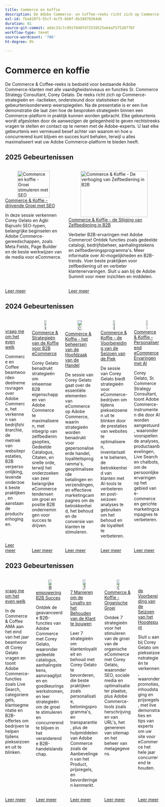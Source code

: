 ```yaml
---
title: Commerce en koffie
description: De Adobe Commerce- en Coffee-reeks richt zich op Commerce-strategieën en -tactieken, ondersteund door statistieken die het gebeurtenisonderwerp weerspiegelen.
exl-id: fba820f3-55cf-4cf5-bb0f-6b19870264db
duration: 81
source-git-commit: a6dc33c7c991f949fd72539525e64af57520778f
workflow-type: tm+mt
source-wordcount: '786'
ht-degree: 0%

---
```


# Commerce en koffie

De Commerce &amp; Coffee-reeks is bedoeld voor bestaande Adobe Commerce-klanten met alle vaardigheidsniveaus en functies Sr. Commerce Strategy Consultant, Corey Gelato. De reeks richt zich op Commerce-strategieën en -tactieken, ondersteund door statistieken die het gebeurtenisonderwerp weerspiegelen. Na de presentatie is er een live demonstratie die laat zien hoe de besproken strategieën binnen een Commerce-platform in praktijk kunnen worden gebracht. Elke gebeurtenis wordt afgesloten door de aanwezigen de gelegenheid te geven rechtstreeks vragen te stellen en contact op te nemen met de Adobe-experts. U laat elke gebeurtenis een vernieuwd besef achter van waarom en hoe u concurrerend kunt blijven en succes kunt behalen, terwijl u alles maximaliseert wat uw Adobe Commerce-platform te bieden heeft.


## 2025 Gebeurtenissen

<!-- CARDS
* 2025/seo-growth.md
* 2025/self-service-b2b.md
-->
<!-- START CARDS HTML - DO NOT MODIFY BY HAND -->
<div class="columns">
    <div class="column is-half-tablet is-half-desktop is-one-third-widescreen" aria-label="Commerce & Coffee - Driving Growth with SEO">
        <div class="card" style="height: 100%; display: flex; flex-direction: column; height: 100%;">
            <div class="card-image">
                <figure class="image x-is-16by9">
                    <a href="2025/seo-growth.md" title="Commerce en koffie - Groei stimuleren met SEO" target="_blank" rel="referrer">
                        <img class="is-bordered-r-small" src="https://video.tv.adobe.com/v/3459039/?format=jpeg&nocache=1749738512514" alt="Commerce en koffie - Groei stimuleren met SEO"
                             style="width: 100%; aspect-ratio: 16 / 9; object-fit: cover; overflow: hidden; display: block; margin: auto;">
                    </a>
                </figure>
            </div>
            <div class="card-content is-padded-small" style="display: flex; flex-direction: column; flex-grow: 1; justify-content: space-between;">
                <div class="top-card-content">
                    <p class="headline is-size-6 has-text-weight-bold">
                        <a href="2025/seo-growth.md" target="_blank" rel="referrer" title="Commerce en koffie - Groei stimuleren met SEO"> Commerce &amp; Koffie - drijvende Groei met SEO </a>
                    </p>
                    <p class="is-size-6">In deze sessie verkennen Corey Gelato en Agbi Bajrushi SEO-typen, belangrijke beginselen en Adobe Commerce-gereedschappen, zoals Meta Fields, Page Builder en de beste werkwijzen van de media voor eCommerce.</p>
                </div>
                <a href="2025/seo-growth.md" target="_blank" rel="referrer" class="spectrum-Button spectrum-Button--outline spectrum-Button--primary spectrum-Button--sizeM" style="align-self: flex-start; margin-top: 1rem;">
                    <span class="spectrum-Button-label has-no-wrap has-text-weight-bold"> Leer meer </span>
                </a>
            </div>
        </div>
    </div>
    <div class="column is-half-tablet is-half-desktop is-one-third-widescreen" aria-label="Commerce & Coffee - The Rise of Self-Service in B2B">
        <div class="card" style="height: 100%; display: flex; flex-direction: column; height: 100%;">
            <div class="card-image">
                <figure class="image x-is-16by9">
                    <a href="2025/self-service-b2b.md" title="Commerce &amp; Koffie - De verhoging van Zelfbediening in B2B" target="_blank" rel="referrer">
                        <img class="is-bordered-r-small" src="https://video.tv.adobe.com/v/3451619/?format=jpeg&nocache=1749738512499" alt="Commerce &amp; Koffie - De verhoging van Zelfbediening in B2B"
                             style="width: 100%; aspect-ratio: 16 / 9; object-fit: cover; overflow: hidden; display: block; margin: auto;">
                    </a>
                </figure>
            </div>
            <div class="card-content is-padded-small" style="display: flex; flex-direction: column; flex-grow: 1; justify-content: space-between;">
                <div class="top-card-content">
                    <p class="headline is-size-6 has-text-weight-bold">
                        <a href="2025/self-service-b2b.md" target="_blank" rel="referrer" title="Commerce &amp; Koffie - De verhoging van Zelfbediening in B2B"> Commerce &amp; Koffie - de Stijging van Zelfbediening in B2B </a>
                    </p>
                    <p class="is-size-6">Verbeter B2B-ervaringen met Adobe Commerce! Ontdek functies zoals gedeelde catalogi, bedrijfsbeheer, aanhalingstekens en zelfbedieningsprogramma's. Meer informatie over AI-mogelijkheden en B2B-trends. Voer beste praktijken voor zelfbediening uit en verbeter klantenervaringen. Sluit u aan bij de Adobe Summit voor meer inzichten en middelen.</p>
                </div>
                <a href="2025/self-service-b2b.md" target="_blank" rel="referrer" class="spectrum-Button spectrum-Button--outline spectrum-Button--primary spectrum-Button--sizeM" style="align-self: flex-start; margin-top: 1rem;">
                    <span class="spectrum-Button-label has-no-wrap has-text-weight-bold"> Leer meer </span>
                </a>
            </div>
        </div>
    </div>
</div>
<!-- END CARDS HTML - DO NOT MODIFY BY HAND -->

## 2024 Gebeurtenissen

<!-- CARDS
* 2024/ask-me-anything.md
* 2024/commerce-and-coffee-strategies-for-b2b-ecommerce.md
* 2024/ecommerce-essentials.md
* 2024/peak-season-prep.md
* 2024/personalize-ecommerce.md
-->
<!-- START CARDS HTML - DO NOT MODIFY BY HAND -->
<div class="columns">
    <div class="column is-half-tablet is-half-desktop is-one-third-widescreen" aria-label="Ask Me Anything">
        <div class="card" style="height: 100%; display: flex; flex-direction: column; height: 100%;">
            <div class="card-image">
                <figure class="image x-is-16by9">
                    <a href="2024/ask-me-anything.md" title="Mij vragen" target="_blank" rel="referrer">
                        <img class="is-bordered-r-small" src="https://video.tv.adobe.com/v/3437034/?format=jpeg&nocache=1749738513506" alt="Mij vragen"
                             style="width: 100%; aspect-ratio: 16 / 9; object-fit: cover; overflow: hidden; display: block; margin: auto;">
                    </a>
                </figure>
            </div>
            <div class="card-content is-padded-small" style="display: flex; flex-direction: column; flex-grow: 1; justify-content: space-between;">
                <div class="top-card-content">
                    <p class="headline is-size-6 has-text-weight-bold">
                        <a href="2024/ask-me-anything.md" target="_blank" rel="referrer" title="Mij vragen"> vraag me om het even welk </a>
                    </p>
                    <p class="is-size-6">Commerce en Coffee beantwoorden deelnemersvragen over Adobe Commerce, het verkennen van bedrijfshiërarchie, de metriek van websiteprestaties, B2B verpersoonlijking, levende onderzoek beste praktijken, en aanstaande productverhogingen.</p>
                </div>
                <a href="2024/ask-me-anything.md" target="_blank" rel="referrer" class="spectrum-Button spectrum-Button--outline spectrum-Button--primary spectrum-Button--sizeM" style="align-self: flex-start; margin-top: 1rem;">
                    <span class="spectrum-Button-label has-no-wrap has-text-weight-bold"> Leer meer </span>
                </a>
            </div>
        </div>
    </div>
    <div class="column is-half-tablet is-half-desktop is-one-third-widescreen" aria-label="Commerce & Coffee Strategies for B2B eCommerce">
        <div class="card" style="height: 100%; display: flex; flex-direction: column; height: 100%;">
            <div class="card-image">
                <figure class="image x-is-16by9">
                    <a href="2024/commerce-and-coffee-strategies-for-b2b-ecommerce.md" title="Commerce- en Coffee-strategieën voor eCommerce via B2B" target="_blank" rel="referrer">
                        <img class="is-bordered-r-small" src="https://video.tv.adobe.com/v/3432604/?format=jpeg&nocache=1749738513489" alt="Commerce- en Coffee-strategieën voor eCommerce via B2B"
                             style="width: 100%; aspect-ratio: 16 / 9; object-fit: cover; overflow: hidden; display: block; margin: auto;">
                    </a>
                </figure>
            </div>
            <div class="card-content is-padded-small" style="display: flex; flex-direction: column; flex-grow: 1; justify-content: space-between;">
                <div class="top-card-content">
                    <p class="headline is-size-6 has-text-weight-bold">
                        <a href="2024/commerce-and-coffee-strategies-for-b2b-ecommerce.md" target="_blank" rel="referrer" title="Commerce- en Coffee-strategieën voor eCommerce via B2B"> Commerce &amp; Strategieën van de Koffie voor B2B eCommerce </a>
                    </p>
                    <p class="is-size-6">Corey Gelato benadrukt strategieën om inheemse B2B eigenschappen van Adobe Commerce te maximaliseren, met inbegrip van zelfbedieningsopties, Gedeelde Catalogus, Citaten, en snelle orde, terwijl het onderzoeken van zeer belangrijke eCommerce tendensen om groei en positie B2B ondernemingen voor succes te drijven.</p>
                </div>
                <a href="2024/commerce-and-coffee-strategies-for-b2b-ecommerce.md" target="_blank" rel="referrer" class="spectrum-Button spectrum-Button--outline spectrum-Button--primary spectrum-Button--sizeM" style="align-self: flex-start; margin-top: 1rem;">
                    <span class="spectrum-Button-label has-no-wrap has-text-weight-bold"> Leer meer </span>
                </a>
            </div>
        </div>
    </div>
    <div class="column is-half-tablet is-half-desktop is-one-third-widescreen" aria-label="Commerce & Coffee - Mastering Ecommerce Essentials">
        <div class="card" style="height: 100%; display: flex; flex-direction: column; height: 100%;">
            <div class="card-image">
                <figure class="image x-is-16by9">
                    <a href="2024/ecommerce-essentials.md" title="Commerce &amp; koffie - Mastering Ecommerce Essentials" target="_blank" rel="referrer">
                        <img class="is-bordered-r-small" src="https://video.tv.adobe.com/v/3429437/?format=jpeg&nocache=1749738513520" alt="Commerce &amp; koffie - Mastering Ecommerce Essentials"
                             style="width: 100%; aspect-ratio: 16 / 9; object-fit: cover; overflow: hidden; display: block; margin: auto;">
                    </a>
                </figure>
            </div>
            <div class="card-content is-padded-small" style="display: flex; flex-direction: column; flex-grow: 1; justify-content: space-between;">
                <div class="top-card-content">
                    <p class="headline is-size-6 has-text-weight-bold">
                        <a href="2024/ecommerce-essentials.md" target="_blank" rel="referrer" title="Commerce &amp; koffie - Mastering Ecommerce Essentials"> Commerce &amp; Koffie - het beheersen van de Hoofdzaak van de Handel </a>
                    </p>
                    <p class="is-size-6">De sessie van Corey Gelato gaat over de essentiële elementen van eCommerce op Adobe Commerce, waarin strategieën worden benadrukt voor gepersonaliseerde handel, loyaliteitsprogramma's, geoptimaliseerde betalingen en verzendingen, en effectieve marketingcampagnes om de betrokkenheid, het behoud en de conversie van klanten te stimuleren.</p>
                </div>
                <a href="2024/ecommerce-essentials.md" target="_blank" rel="referrer" class="spectrum-Button spectrum-Button--outline spectrum-Button--primary spectrum-Button--sizeM" style="align-self: flex-start; margin-top: 1rem;">
                    <span class="spectrum-Button-label has-no-wrap has-text-weight-bold"> Leer meer </span>
                </a>
            </div>
        </div>
    </div>
    <div class="column is-half-tablet is-half-desktop is-one-third-widescreen" aria-label="Commerce & Coffee - Peak Season Preparation">
        <div class="card" style="height: 100%; display: flex; flex-direction: column; height: 100%;">
            <div class="card-image">
                <figure class="image x-is-16by9">
                    <a href="2024/peak-season-prep.md" title="Commerce en koffie - Voorbereiding van piekseizoen" target="_blank" rel="referrer">
                        <img class="is-bordered-r-small" src="https://video.tv.adobe.com/v/3434700/?format=jpeg&nocache=1749738513544" alt="Commerce en koffie - Voorbereiding van piekseizoen"
                             style="width: 100%; aspect-ratio: 16 / 9; object-fit: cover; overflow: hidden; display: block; margin: auto;">
                    </a>
                </figure>
            </div>
            <div class="card-content is-padded-small" style="display: flex; flex-direction: column; flex-grow: 1; justify-content: space-between;">
                <div class="top-card-content">
                    <p class="headline is-size-6 has-text-weight-bold">
                        <a href="2024/peak-season-prep.md" target="_blank" rel="referrer" title="Commerce en koffie - Voorbereiding van piekseizoen"> Commerce &amp; Koffie - de Voorbereiding van de Seizoen van de Piek </a>
                    </p>
                    <p class="is-size-6">De sessie van Corey Gelato biedt strategieën voor eCommerce-bedrijven om tijdens piekseizoenen uit te blinken door de prestaties van websites te optimaliseren, inventarisatie te beheren, de betrokkenheid van klanten met AI-tools te verbeteren en post-seizoen analyses te gebruiken om het behoud en de loyaliteit te verbeteren.</p>
                </div>
                <a href="2024/peak-season-prep.md" target="_blank" rel="referrer" class="spectrum-Button spectrum-Button--outline spectrum-Button--primary spectrum-Button--sizeM" style="align-self: flex-start; margin-top: 1rem;">
                    <span class="spectrum-Button-label has-no-wrap has-text-weight-bold"> Leer meer </span>
                </a>
            </div>
        </div>
    </div>
    <div class="column is-half-tablet is-half-desktop is-one-third-widescreen" aria-label="Commerce & Coffee - Personalizing eCommerce Experiences with AI">
        <div class="card" style="height: 100%; display: flex; flex-direction: column; height: 100%;">
            <div class="card-image">
                <figure class="image x-is-16by9">
                    <a href="2024/personalize-ecommerce.md" title="Commerce en koffie - Ervaringen op het gebied van e-commerce personaliseren met AI" target="_blank" rel="referrer">
                        <img class="is-bordered-r-small" src="https://video.tv.adobe.com/v/3427493/?format=jpeg&nocache=1749738513533" alt="Commerce en koffie - Ervaringen op het gebied van e-commerce personaliseren met AI"
                             style="width: 100%; aspect-ratio: 16 / 9; object-fit: cover; overflow: hidden; display: block; margin: auto;">
                    </a>
                </figure>
            </div>
            <div class="card-content is-padded-small" style="display: flex; flex-direction: column; flex-grow: 1; justify-content: space-between;">
                <div class="top-card-content">
                    <p class="headline is-size-6 has-text-weight-bold">
                        <a href="2024/personalize-ecommerce.md" target="_blank" rel="referrer" title="Commerce en koffie - Ervaringen op het gebied van e-commerce personaliseren met AI"> Commerce &amp; Koffie - Personaliserend eCommerce Ervaringen met AI </a>
                    </p>
                    <p class="is-size-6">Corey Gelato, Sr. Commerce Strategy Consultant, toont Adobe Commerce-instrumenten die door AI worden aangestuurd, waaronder voorspellende analyses, productaanbevelingen, Live Search en chatbots, om de persoonlijke ervaringen op het gebied van e-commerce en gerichte marketingcampagnes te verbeteren.</p>
                </div>
                <a href="2024/personalize-ecommerce.md" target="_blank" rel="referrer" class="spectrum-Button spectrum-Button--outline spectrum-Button--primary spectrum-Button--sizeM" style="align-self: flex-start; margin-top: 1rem;">
                    <span class="spectrum-Button-label has-no-wrap has-text-weight-bold"> Leer meer </span>
                </a>
            </div>
        </div>
    </div>
</div>
<!-- END CARDS HTML - DO NOT MODIFY BY HAND -->

## 2023 Gebeurtenissen

<!-- CARDS
* 2023/ask-me-anything.md
* 2023/b2b.md
* 2023/loyalty-retention.md
* 2023/organic-growth.md
* 2023/peak-season-prep.md
-->
<!-- START CARDS HTML - DO NOT MODIFY BY HAND -->
<div class="columns">
    <div class="column is-half-tablet is-half-desktop is-one-third-widescreen" aria-label="Ask Me Anything">
        <div class="card" style="height: 100%; display: flex; flex-direction: column; height: 100%;">
            <div class="card-image">
                <figure class="image x-is-16by9">
                    <a href="2023/ask-me-anything.md" title="Mij vragen" target="_blank" rel="referrer">
                        <img class="is-bordered-r-small" src="https://video.tv.adobe.com/v/3425651/?format=jpeg&nocache=1749738513895" alt="Mij vragen"
                             style="width: 100%; aspect-ratio: 16 / 9; object-fit: cover; overflow: hidden; display: block; margin: auto;">
                    </a>
                </figure>
            </div>
            <div class="card-content is-padded-small" style="display: flex; flex-direction: column; flex-grow: 1; justify-content: space-between;">
                <div class="top-card-content">
                    <p class="headline is-size-6 has-text-weight-bold">
                        <a href="2023/ask-me-anything.md" target="_blank" rel="referrer" title="Mij vragen"> vraag me om het even welk </a>
                    </p>
                    <p class="is-size-6">In de Commerce &amp; Coffee AMA aan het eind van het jaar beantwoordt Corey Gelato vragen en toont Adobe Commerce-functies zoals Live Search, categorieregels, klantsegmentatie en B2B-offertes om bedrijven te helpen tijdens piekseizoenen uit te blinken.</p>
                </div>
                <a href="2023/ask-me-anything.md" target="_blank" rel="referrer" class="spectrum-Button spectrum-Button--outline spectrum-Button--primary spectrum-Button--sizeM" style="align-self: flex-start; margin-top: 1rem;">
                    <span class="spectrum-Button-label has-no-wrap has-text-weight-bold"> Leer meer </span>
                </a>
            </div>
        </div>
    </div>
    <div class="column is-half-tablet is-half-desktop is-one-third-widescreen" aria-label="Empowering B2B Success">
        <div class="card" style="height: 100%; display: flex; flex-direction: column; height: 100%;">
            <div class="card-image">
                <figure class="image x-is-16by9">
                    <a href="2023/b2b.md" title="B2B-succes inschakelen" target="_blank" rel="referrer">
                        <img class="is-bordered-r-small" src="https://video.tv.adobe.com/v/3421687/?format=jpeg&nocache=1749738513923" alt="B2B-succes inschakelen"
                             style="width: 100%; aspect-ratio: 16 / 9; object-fit: cover; overflow: hidden; display: block; margin: auto;">
                    </a>
                </figure>
            </div>
            <div class="card-content is-padded-small" style="display: flex; flex-direction: column; flex-grow: 1; justify-content: space-between;">
                <div class="top-card-content">
                    <p class="headline is-size-6 has-text-weight-bold">
                        <a href="2023/b2b.md" target="_blank" rel="referrer" title="B2B-succes inschakelen"> empowering B2B Succes </a>
                    </p>
                    <p class="is-size-6">Ontdek de geavanceerde B2B-functies van Adobe Commerce met Corey Gelato, waaronder gedeelde catalogus, aanhalingstekens, aanvraaglijsten en goedkeuringswerkstromen, en leer strategieën om de groei te stimuleren en concurrerend te blijven in het veranderende B2B-handelslandschap.</p>
                </div>
                <a href="2023/b2b.md" target="_blank" rel="referrer" class="spectrum-Button spectrum-Button--outline spectrum-Button--primary spectrum-Button--sizeM" style="align-self: flex-start; margin-top: 1rem;">
                    <span class="spectrum-Button-label has-no-wrap has-text-weight-bold"> Leer meer </span>
                </a>
            </div>
        </div>
    </div>
    <div class="column is-half-tablet is-half-desktop is-one-third-widescreen" aria-label="7 Ways to Build Customer Loyalty and Retention">
        <div class="card" style="height: 100%; display: flex; flex-direction: column; height: 100%;">
            <div class="card-image">
                <figure class="image x-is-16by9">
                    <a href="2023/loyalty-retention.md" title="7 Manieren om klantenservice en -retentie te bouwen" target="_blank" rel="referrer">
                        <img class="is-bordered-r-small" src="https://video.tv.adobe.com/v/3419686/?format=jpeg&nocache=1749738513949" alt="7 Manieren om klantenservice en -retentie te bouwen"
                             style="width: 100%; aspect-ratio: 16 / 9; object-fit: cover; overflow: hidden; display: block; margin: auto;">
                    </a>
                </figure>
            </div>
            <div class="card-content is-padded-small" style="display: flex; flex-direction: column; flex-grow: 1; justify-content: space-between;">
                <div class="top-card-content">
                    <p class="headline is-size-6 has-text-weight-bold">
                        <a href="2023/loyalty-retention.md" target="_blank" rel="referrer" title="7 Manieren om klantenservice en -retentie te bouwen"> 7 Manieren om de Loyalty en het Behouden van de Klant te bouwen </a>
                    </p>
                    <p class="is-size-6">Leer 7 strategieën om klantenloyaliteit en behoud met Corey Gelato te bevorderen, die beste praktijken zoals personalisatie, beloningsprogramma's, en transparantie, plus de hulpmiddelen van Adobe Commerce zoals de Aanbevelingen van het Product, prijsregels, en bevorderingen kenmerkt.</p>
                </div>
                <a href="2023/loyalty-retention.md" target="_blank" rel="referrer" class="spectrum-Button spectrum-Button--outline spectrum-Button--primary spectrum-Button--sizeM" style="align-self: flex-start; margin-top: 1rem;">
                    <span class="spectrum-Button-label has-no-wrap has-text-weight-bold"> Leer meer </span>
                </a>
            </div>
        </div>
    </div>
    <div class="column is-half-tablet is-half-desktop is-one-third-widescreen" aria-label="Commerce & Coffee - Organic Growth">
        <div class="card" style="height: 100%; display: flex; flex-direction: column; height: 100%;">
            <div class="card-image">
                <figure class="image x-is-16by9">
                    <a href="2023/organic-growth.md" title="Commerce en koffie - Organische groei" target="_blank" rel="referrer">
                        <img class="is-bordered-r-small" src="https://video.tv.adobe.com/v/3416128/?format=jpeg&nocache=1749738513935" alt="Commerce en koffie - Organische groei"
                             style="width: 100%; aspect-ratio: 16 / 9; object-fit: cover; overflow: hidden; display: block; margin: auto;">
                    </a>
                </figure>
            </div>
            <div class="card-content is-padded-small" style="display: flex; flex-direction: column; flex-grow: 1; justify-content: space-between;">
                <div class="top-card-content">
                    <p class="headline is-size-6 has-text-weight-bold">
                        <a href="2023/organic-growth.md" target="_blank" rel="referrer" title="Commerce en koffie - Organische groei"> Commerce &amp; Koffie - Organische Groei </a>
                    </p>
                    <p class="is-size-6">Ontdek 7 strategieën voor het stimuleren van de groei van de organische eCommerce met Corey Gelato, waaronder SEO, sociale media en optimalisatie ter plaatse, plus Adobe Commerce-tools zoals herschrijvingen van URL's, het genereren van sitemap en het beheer van metagegevens.</p>
                </div>
                <a href="2023/organic-growth.md" target="_blank" rel="referrer" class="spectrum-Button spectrum-Button--outline spectrum-Button--primary spectrum-Button--sizeM" style="align-self: flex-start; margin-top: 1rem;">
                    <span class="spectrum-Button-label has-no-wrap has-text-weight-bold"> Leer meer </span>
                </a>
            </div>
        </div>
    </div>
    <div class="column is-half-tablet is-half-desktop is-one-third-widescreen" aria-label="Peak Season Preparation">
        <div class="card" style="height: 100%; display: flex; flex-direction: column; height: 100%;">
            <div class="card-image">
                <figure class="image x-is-16by9">
                    <a href="2023/peak-season-prep.md" title="Voorbereiding piek seizoen" target="_blank" rel="referrer">
                        <img class="is-bordered-r-small" src="https://video.tv.adobe.com/v/3424390/?format=jpeg&nocache=1749738513909" alt="Voorbereiding piek seizoen"
                             style="width: 100%; aspect-ratio: 16 / 9; object-fit: cover; overflow: hidden; display: block; margin: auto;">
                    </a>
                </figure>
            </div>
            <div class="card-content is-padded-small" style="display: flex; flex-direction: column; flex-grow: 1; justify-content: space-between;">
                <div class="top-card-content">
                    <p class="headline is-size-6 has-text-weight-bold">
                        <a href="2023/peak-season-prep.md" target="_blank" rel="referrer" title="Voorbereiding piek seizoen"> de Voorbereiding van de Seizoen van het Hoogtepunt </a>
                    </p>
                    <p class="is-size-6">Sluit u aan bij Corey Gelato om piekseizoenstrategieën te verkennen, waaronder promoties, inhoudstaging en prijsregels, met live demonstraties en tips van experts om uw site voor eCommerce het hele jaar concurrerend te houden.</p>
                </div>
                <a href="2023/peak-season-prep.md" target="_blank" rel="referrer" class="spectrum-Button spectrum-Button--outline spectrum-Button--primary spectrum-Button--sizeM" style="align-self: flex-start; margin-top: 1rem;">
                    <span class="spectrum-Button-label has-no-wrap has-text-weight-bold"> Leer meer </span>
                </a>
            </div>
        </div>
    </div>
</div>
<!-- END CARDS HTML - DO NOT MODIFY BY HAND -->

<!--
## What's New

<table>
<tr>
  <td>
    <a href="https://experienceleague.adobe.com/docs/events/apac-commerce-recordings/2022/analysis-tool.html?lang=nl-NL">
      <img alt="Adobe Commerce Site Wide Analysis Tool" src="./assets/analysis-tool.png" />
    </a>
     <div>
      <a href="https://experienceleague.adobe.com/docs/events/apac-commerce-recordings/2022/analysis-tool.html?lang=nl-NL">
        <strong>Adobe Commerce Site Wide Analysis Tool</strong>
      </a>
    </div>
    <p>
    <em>This webinar is ideal for merchants who want to get real-time access to all system insights, proactive steps to resolve any Adobe Commerce site problems and monitor overall site health.</em>
    <p>
  </td>
  <td>
    <a href="https://experienceleague.adobe.com/docs/events/apac-commerce-recordings/2022/new-relic.html?lang=nl-NL">
      <img alt="New Relic Masterclass" src="./assets/new-relic.png" />
    </a>
     <div>
      <a href="https://experienceleague.adobe.com/docs/events/apac-commerce-recordings/2022/new-relic.html?lang=nl-NL">
        <strong>New Relic Masterclass</strong>
      </a>
    </div>
    <p>
    <em>Join this webinar to learn how to take control of your infrastructure with New Relic. Approach your next campaign with absolute confidence by accessing and understanding your infrastructure data.</em>
    <p>
  </td>  
  <td>
    <a href="https://experienceleague.adobe.com/docs/events/apac-commerce-recordings/2022/upgrade.html?lang=nl-NL">
      <img alt="Benefits of upgrading to Adobe Commerce 2.4.4" src="./assets/upgrade.png" />
    </a>
     <div>
      <a href="https://experienceleague.adobe.com/docs/events/apac-commerce-recordings/2022/upgrade.html?lang=nl-NL">
        <strong>Benefits of upgrading to Adobe Commerce 2.4.4</strong>
      </a>
    </div>
    <p>
    <em>The latest Adobe Commerce release marks a step forward in commerce capabilities, security and performance. Join this webinar to find out how to plan and execute a smooth upgrade to take advantage of the latest improvements.</em>
    <p>
  </td>
</tr>
</table>
-->